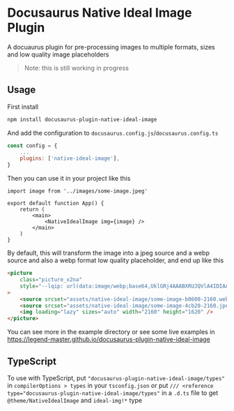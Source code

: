 # Docusaurus Native Ideal Image Plugin

A docuaurus plugin for pre-processing images to multiple formats, sizes and low quality image placeholders

> Note: this is still working in progress

## Usage

First install

```bash
npm install docusaurus-plugin-native-ideal-image
```

And add the configuration to `docusaurus.config.js`/`docusaurus.config.ts`

```js
const config = {
    ...
    plugins: ['native-ideal-image'],
}
```

Then you can use it in your project like this

```tsx
import image from '../images/some-image.jpeg'

export default function App() {
    return (
        <main>
            <NativeIdealImage img={image} />
        </main>
    )
}
```

By default, this will transform the image into a jpeg source and a webp source and also a webp format low quality placeholder, and end up like this

```html
<picture
    class="picture_x2na"
    style="--lqip: url(data:image/webp;base64,UklGRj4AAABXRUJQVlA4IDIAAADQAQCdASoQAAwABUB8JZQAAudcoVPyIAD+uVyF4iJZsGTWpdieB7utExa6oMeh0PusAA==);"
>
    <source srcset="assets/native-ideal-image/some-image-b0600-2160.webp 2160w" type="image/webp" />
    <source srcset="assets/native-ideal-image/some-image-4cb20-2160.jpeg 2160w" type="image/jpeg" />
    <img loading="lazy" sizes="auto" width="2160" height="1620" />
</picture>
```

You can see more in the example directory or see some live examples in https://legend-master.github.io/docusaurus-plugin-native-ideal-image

## TypeScript

To use with TypeScript, put `"docusaurus-plugin-native-ideal-image/types"` in `compilerOptions > types` in your `tsconfig.json` or put `/// <reference type="docusaurus-plugin-native-ideal-image/types"` in a `.d.ts` file to get `@theme/NativeIdealImage` and `ideal-img!*` type
